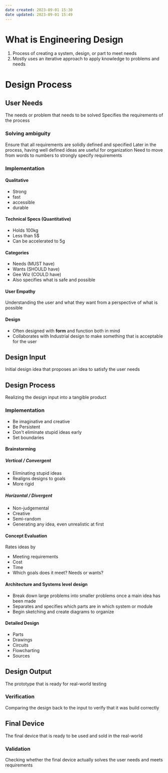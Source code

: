 ```yaml
---
date created: 2023-09-01 15:30
date updated: 2023-09-01 15:49
---
```


# What is Engineering Design

1. Process of creating a system, design, or part to meet needs
2. Mostly uses an iterative approach to apply knowledge to problems and needs

# Design Process

## User Needs

The needs or problem that needs to be solved
Specifies the requirements of the process

### Solving ambiguity

Ensure that all requirements are solidly defined and specified
Later in the process, having well defined ideas are useful for organization
Need to move from words to numbers to strongly specify requirements

### Implementation

#### Qualitative

- Strong
- fast
- accessible
- durable

#### Technical Specs (Quantitative)

- Holds 100kg
- Less than 5$
- Can be accelerated to 5g

#### Categories

- Needs (MUST have)
- Wants (SHOULD have)
- Gee Wiz (COULD have)
- Also specifies what is safe and possible

#### User Empathy

Understanding the user and what they want from a perspective of what is possible

#### Design

- Often designed with **form** and function both in mind
- Collaborates with Industrial design to make something that is acceptable for the user

## Design Input

Initial design idea that proposes an idea to satisfy the user needs

## Design Process

Realizing the design input into a tangible product

### Implementation

- Be imaginative and creative
- Be Persistent
- Don't eliminate stupid ideas early
- Set boundaries

#### Brainstorming

##### Vertical / Convergent

- Eliminating stupid ideas
- Realigns designs to goals
- More rigid

##### Horizontal / Divergent

- Non-judgemental
- Creative
- Semi-random
- Generating any idea, even unrealistic at first

#### Concept Evaluation

Rates ideas by

- Meeting requirements
- Cost
- Time
- Which goals does it meet? Needs or wants?

#### Architecture and Systems level design

- Break down large problems into smaller problems once a main idea has been made
- Separates and specifies which parts are in which system or module
- Begin sketching and create diagrams to organize

#### Detailed Design

- Parts
- Drawings
- Circuits
- Flowcharting
- Sources

## Design Output

The prototype that is ready for real-world testing

### Verification

Comparing the design back to the input to verify that it was build correctly

## Final Device

The final device that is ready to be used and sold in the real-world

### Validation

Checking whether the final device actually solves the user needs and meets requirements
